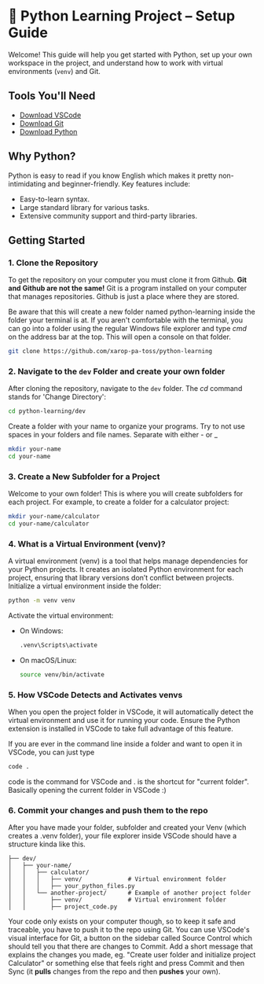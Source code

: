 # 🐍 Python Learning Project – Setup Guide
Welcome! This guide will help you get started with Python, set up your own workspace in the project, and understand how to work with virtual environments (`venv`) and Git.

## Tools You'll Need

- [Download VSCode](https://code.visualstudio.com/)
- [Download Git](https://git-scm.com/)
- [Download Python](https://www.python.org/downloads/)

## Why Python?

Python is easy to read if you know English which makes it pretty non-intimidating and beginner-friendly. Key features include:
- Easy-to-learn syntax.
- Large standard library for various tasks.
- Extensive community support and third-party libraries.

## Getting Started

### 1. Clone the Repository
To get the repository on your computer you must clone it from Github.
**Git and Github are not the same!** Git is a program installed on your computer that manages repositories. Github is just a place where they are stored.

Be aware that this will create a new folder named python-learning inside the folder your terminal is at. If you aren't comfortable with the terminal, you can go into a folder using the regular Windows file explorer and type *cmd* on the address bar at the top.
This will open a console on that folder.
```bash
git clone https://github.com/xarop-pa-toss/python-learning
```

### 2. Navigate to the `dev` Folder and create your own folder
After cloning the repository, navigate to the `dev` folder. The *cd* command stands for 'Change Directory':
```bash
cd python-learning/dev
```
Create a folder with your name to organize your programs. Try to not use spaces in your folders and file names. Separate with either - or _
```bash
mkdir your-name
cd your-name
```

### 3. Create a New Subfolder for a Project
Welcome to your own folder! This is where you will create subfolders for each project. For example, to create a folder for a calculator project:
```bash
mkdir your-name/calculator
cd your-name/calculator
```

### 4. What is a Virtual Environment (venv)?
A virtual environment (venv) is a tool that helps manage dependencies for your Python projects. It creates an isolated Python environment for each project, ensuring that library versions don’t conflict between projects.
Initialize a virtual environment inside the folder:
```bash
python -m venv venv
```
Activate the virtual environment:
- On Windows:
  ```bash
  .venv\Scripts\activate
  ```
- On macOS/Linux:
  ```bash
  source venv/bin/activate
  ```

### 5. How VSCode Detects and Activates venvs
When you open the project folder in VSCode, it will automatically detect the virtual environment and use it for running your code. Ensure the Python extension is installed in VSCode to take full advantage of this feature.

If you are ever in the command line inside a folder and want to open it in VSCode, you can just type
```bash
code .
```
code is the command for VSCode and . is the shortcut for "current folder". Basically opening the current folder in VSCode :)

### 6. Commit your changes and push them to the repo
After you have made your folder, subfolder and created your Venv (which creates a .venv folder), your file explorer inside VSCode should have a structure kinda like this.
```
├── dev/
│   ├── your-name/
│   │   ├── calculator/
│   │   │   ├── venv/             # Virtual environment folder
│   │   │   ├── your_python_files.py
│   │   └── another-project/      # Example of another project folder
│   │       ├── venv/             # Virtual environment folder
│   │       ├── project_code.py
```
Your code only exists on your computer though, so to keep it safe and traceable, you have to push it to the repo using Git.
You can use VSCode's visual interface for Git, a button on the sidebar called Source Control which should tell you that there are changes to Commit. Add a short message that explains the changes you made, eg. "Create user folder and initialize project Calculator" or something else that feels right and press Commit and then Sync (it **pulls** changes from the repo and then **pushes** your own).
